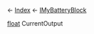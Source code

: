 ← [Index](Api-Index) ← [IMyBatteryBlock](Sandbox.ModAPI.Ingame.IMyBatteryBlock)

[float](System.Single) CurrentOutput

